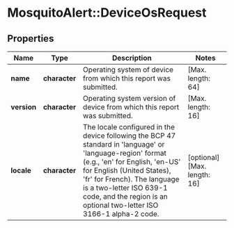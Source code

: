 # MosquitoAlert::DeviceOsRequest


## Properties
Name | Type | Description | Notes
------------ | ------------- | ------------- | -------------
**name** | **character** | Operating system of device from which this report was submitted. | [Max. length: 64] 
**version** | **character** | Operating system version of device from which this report was submitted. | [Max. length: 16] 
**locale** | **character** | The locale configured in the device following the BCP 47 standard in &#39;language&#39; or &#39;language-region&#39; format (e.g., &#39;en&#39; for English, &#39;en-US&#39; for English (United States), &#39;fr&#39; for French). The language is a two-letter ISO 639-1 code, and the region is an optional two-letter ISO 3166-1 alpha-2 code. | [optional] [Max. length: 16] 


